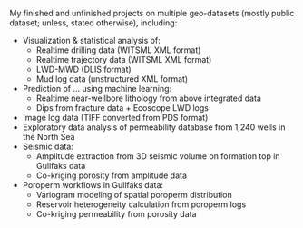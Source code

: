 My finished and unfinished projects on multiple geo-datasets (mostly public dataset; unless, stated otherwise), including:

* Visualization & statistical analysis of:
    * Realtime drilling data (WITSML XML format)
    * Realtime trajectory data (WITSML XML format)
    * LWD-MWD (DLIS format)
    * Mud log data (unstructured XML format)
* Prediction of ... using machine learning:
    * Realtime near-wellbore lithology from above integrated data
    * Dips from fracture data + Ecoscope LWD logs
* Image log data (TIFF converted from PDS format)
* Exploratory data analysis of permeability database from 1,240 wells in the North Sea
* Seismic data:
   * Amplitude extraction from 3D seismic volume on formation top in Gullfaks data
   * Co-kriging porosity from amplitude data
* Poroperm workflows in Gullfaks data:
   *  Variogram modeling of spatial poroperm distribution
   *  Reservoir heterogeneity calculation from poroperm logs
   *  Co-kriging permeability from porosity data
   
